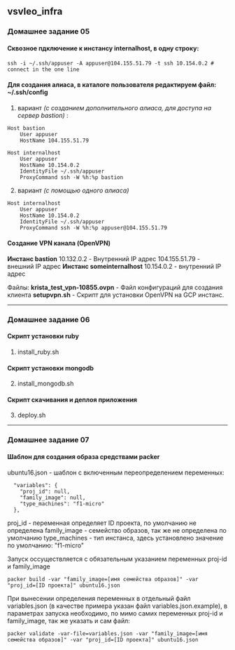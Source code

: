 ## vsvleo_infra
### Домашнее задание 05
#### Сквозное пдключение к инстансу internalhost, в одну строку:
```ssh -i ~/.ssh/appuser -A appuser@104.155.51.79 -t ssh 10.154.0.2 # connect in the one line```
#### Для создания алиаса, в каталоге пользователя редактируем файл: ~/.ssh/config
1. вариант _(с созданием дополнительного алиаса, для доступа на сервер bastion)_ :
```
Host bastion
    User appuser
    HostName 104.155.51.79

Host internalhost
    User appuser
    HostName 10.154.0.2
    IdentityFile ~/.ssh/appuser
    ProxyCommand ssh -W %h:%p bastion
 ```

2. вариант _(с помощью одного алиаса)_
```
Host internalhost
    User appuser
    HostName 10.154.0.2
    IdentityFile ~/.ssh/appuser
    ProxyCommand ssh -W %h:%p appuser@104.155.51.79
```
#### Создание VPN канала (OpenVPN)

**Инстанс bastion**
10.132.0.2 - Внутренний IP адрес
104.155.51.79 - внешний IP адрес
**Инстанс someinternalhost**
10.154.0.2 - внутренний IP адрес

Файлы:
**krista\_test\_vpn-10855.ovpn** - Файл конфигураций для создания клиента
**setupvpn.sh** - Скрипт для установки OpenVPN на GCP инстанс.

---

### Домашнее задание 06
#### Скрипт установки **ruby**
01. install_ruby.sh 
#### Скрипт установки **mongodb**
02. install_mongodb.sh
#### Скрипт скачивания и деплоя приложения
03. deploy.sh

---

### Домашнее задание 07
#### Шаблон для создания образа средствами packer
ubuntu16.json - шаблон с включенным переопределением переменных:
```
  "variables": {
    "proj_id": null,
    "family_image": null,
    "type_machines": "f1-micro"
  },
```
proj_id - переменная определяет ID проекта, по умолчанию не определена
family_image - семейство образов, так же не определена по умолчанию
type_machines - тип инстанса, здесь установлено значение по умолчанию: "f1-micro"

Запуск оссуществляется с обязательным указанием переменных proj-id и family_image
```
packer build -var "family_image=[имя семейства образов]" -var "proj_id=[ID проекта]" ubuntu16.json
```
При вынесении определения переменных в отдельный файл variables.json (в качестве примера указан файл variables.json.example), в параметрах запуска необходимо, по мимо самих переменных 
proj-id и family_image, так же указать и сам файл:
```
packer validate -var-file=variables.json -var "family_image=[имя семейства образов]" -var "proj_id=[ID проекта]" ubuntu16.json
```
